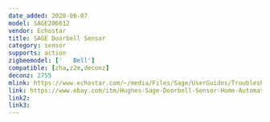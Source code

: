 ```yaml
---
date_added: 2020-06-07
model: SAGE206612
vendor: Echostar
title: SAGE Doorbell Sensor
category: sensor
supports: action
zigbeemodel: ['   Bell']
compatible: [zha,z2m,deconz]
deconz: 2755
mlink: https://www.echostar.com/~/media/Files/Sage/UserGuides/Troubleshooting_Doorbell3a.ashx
link: https://www.ebay.com/itm/Hughes-Sage-Doorbell-Sensor-Home-Automation-Security-System/174011801734
link2: 
link3: 
---
```

